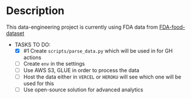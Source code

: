 # Description

This data-engineering project is currently using FDA data from [FDA-food-dataset](https://open.fda.gov/)

- TASKS TO DO: 
    - [x] #1 Create `scripts/parse_data.py` which will be used in for GH actions
    - [ ] Create `env` in the settings 
    - [ ] Use AWS S3, GLUE in order to process the data
    - [ ] Host the data either in `VERCEL` or `HEROKU` will see which one will be used for this
    - [ ] Use open-source solution for advanced analytics
